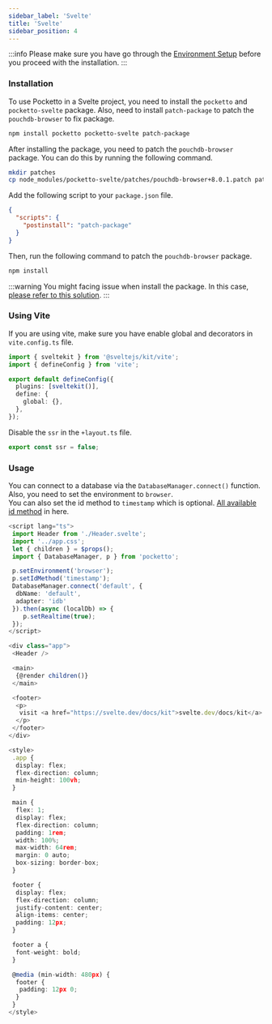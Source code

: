 ```yaml
---
sidebar_label: 'Svelte'
title: 'Svelte'
sidebar_position: 4
---
```


:::info
Please make sure you have go through the [Environment Setup](/docs/environment-setup) before you proceed with the installation.
:::

### Installation

To use Pocketto in a Svelte project, you need to install the `pocketto` and `pocketto-svelte` package. Also, need to install `patch-package` to patch the `pouchdb-browser` to fix package.

```bash
npm install pocketto pocketto-svelte patch-package
```

After installing the package, you need to patch the `pouchdb-browser` package. You can do this by running the following command.

```bash
mkdir patches
cp node_modules/pocketto-svelte/patches/pouchdb-browser+8.0.1.patch patches/
```

Add the following script to your `package.json` file.

```json title="package.json"
{
  "scripts": {
    "postinstall": "patch-package"
  }
}
```

Then, run the following command to patch the `pouchdb-browser` package.

```bash
npm install
```

:::warning
You might facing issue when install the package. In this case, [please refer to this solution](/docs/environment-setup#debug-for-npmyarn-install).
:::

### Using Vite

If you are using vite, make sure you have enable global and decorators in `vite.config.ts` file.

```ts title="vite.config.ts"
import { sveltekit } from '@sveltejs/kit/vite';
import { defineConfig } from 'vite';

export default defineConfig({
  plugins: [sveltekit()],
  define: {
    global: {},
  },
});
```

Disable the `ssr` in the `+layout.ts` file.

```ts title="src/+layout.ts"
export const ssr = false;
```

### Usage

You can connect to a database via the `DatabaseManager.connect()` function. <br />
Also, you need to set the environment to `browser`. <br />
You can also set the id method to `timestamp` which is optional. [All available id method](/docs/data-modelling/id) in here.

```ts title="src/+layout.svelte"
<script lang="ts">
 import Header from './Header.svelte';
 import '../app.css';
 let { children } = $props();
 import { DatabaseManager, p } from 'pocketto';

 p.setEnvironment('browser');
 p.setIdMethod('timestamp');
 DatabaseManager.connect('default', {
  dbName: 'default',
  adapter: 'idb'
 }).then(async (localDb) => {
    p.setRealtime(true);
 });
</script>

<div class="app">
 <Header />

 <main>
  {@render children()}
 </main>

 <footer>
  <p>
   visit <a href="https://svelte.dev/docs/kit">svelte.dev/docs/kit</a> to learn about SvelteKit
  </p>
 </footer>
</div>

<style>
 .app {
  display: flex;
  flex-direction: column;
  min-height: 100vh;
 }

 main {
  flex: 1;
  display: flex;
  flex-direction: column;
  padding: 1rem;
  width: 100%;
  max-width: 64rem;
  margin: 0 auto;
  box-sizing: border-box;
 }

 footer {
  display: flex;
  flex-direction: column;
  justify-content: center;
  align-items: center;
  padding: 12px;
 }

 footer a {
  font-weight: bold;
 }

 @media (min-width: 480px) {
  footer {
   padding: 12px 0;
  }
 }
</style>
```
